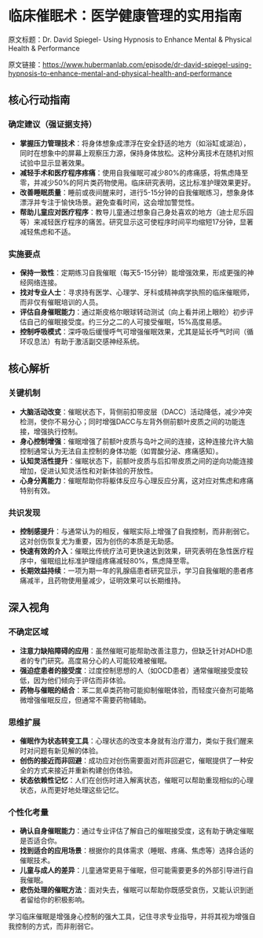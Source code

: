 # 临床催眠术：医学健康管理的实用指南

原文标题：Dr. David Spiegel- Using Hypnosis to Enhance Mental & Physical Health & Performance

原文链接：https://www.hubermanlab.com/episode/dr-david-spiegel-using-hypnosis-to-enhance-mental-and-physical-health-and-performance

<YouTube videoId="PctD-ki8dCc" />

## 核心行动指南

### 确定建议（强证据支持）
- **掌握压力管理技术**：将身体想象成漂浮在安全舒适的地方（如浴缸或湖泊），同时在想象中的屏幕上观察压力源，保持身体放松。这种分离技术在随机对照试验中显示显著效果。
- **减轻手术和医疗程序疼痛**：使用自我催眠可减少80%的疼痛感，将焦虑降至零，并减少50%的阿片类药物使用。临床研究表明，这比标准护理效果更好。
- **改善睡眠质量**：睡前或夜间醒来时，进行5-15分钟的自我催眠练习，想象身体漂浮并专注于愉快场景。避免查看时间，这会增加警觉性。
- **帮助儿童应对医疗程序**：教导儿童通过想象自己身处喜欢的地方（迪士尼乐园等）来减轻医疗程序的痛苦。研究显示这可使程序时间平均缩短17分钟，显著减轻焦虑和不适。

### 实施要点
- **保持一致性**：定期练习自我催眠（每天5-15分钟）能增强效果，形成更强的神经网络连接。
- **找对专业人士**：寻求持有医学、心理学、牙科或精神病学执照的临床催眠师，而非仅有催眠培训的人员。
- **评估自身催眠能力**：通过斯皮格尔眼球转动测试（向上看并闭上眼睑）初步评估自己的催眠接受度。约三分之二的人可接受催眠，15%高度易感。
- **控制呼吸模式**：深呼吸后缓慢呼气可增强催眠效果，尤其是延长呼气时间（循环叹息法）有助于激活副交感神经系统。

## 核心解析

### 关键机制
- **大脑活动改变**：催眠状态下，背侧前扣带皮层（DACC）活动降低，减少冲突检测，使你不易分心；同时增强DACC与左背外侧前额叶皮质之间的功能连接，增强执行控制。
- **身心控制增强**：催眠增强了前额叶皮质与岛叶之间的连接，这种连接允许大脑控制通常认为无法自主控制的身体功能（如胃酸分泌、疼痛感知）。
- **认知灵活性提升**：催眠状态下，前额叶皮质与后扣带皮质之间的逆向功能连接增加，促进认知灵活性和对新体验的开放性。
- **心身分离能力**：催眠帮助你将躯体反应与心理反应分离，这对应对焦虑和疼痛特别有效。

### 共识发现
- **控制感提升**：与通常认为的相反，催眠实际上增强了自我控制，而非削弱它。这对创伤恢复尤为重要，因为创伤的本质是无助感。
- **快速有效的介入**：催眠比传统疗法可更快速达到效果，研究表明在急性医疗程序中，催眠组比标准护理组疼痛减轻80%，焦虑降至零。
- **长期效益持续**：一项为期一年的乳腺癌患者研究显示，学习自我催眠的患者疼痛减半，且药物使用量减少，证明效果可以长期维持。

## 深入视角

### 不确定区域
- **注意力缺陷障碍的应用**：虽然催眠可能帮助改善注意力，但缺乏针对ADHD患者的专门研究。高度易分心的人可能较难被催眠。
- **强迫症患者的接受度**：过度控制思想的人（如OCD患者）通常催眠接受度较低，因为他们倾向于评估而非体验。
- **药物与催眠的结合**：苯二氮卓类药物可能抑制催眠体验，而轻度兴奋剂可能略微增强催眠反应，但通常不需要药物辅助。

### 思维扩展
- **催眠作为状态转变工具**：心理状态的改变本身就有治疗潜力，类似于我们醒来时对问题有新见解的体验。
- **创伤的接近而非回避**：成功应对创伤需要面对而非回避它，催眠提供了一种安全的方式来接近并重新构建创伤体验。
- **状态依赖性记忆**：人们在创伤时进入解离状态，催眠可以帮助重现相似的心理状态，从而更好地处理这些记忆。

### 个性化考量
- **确认自身催眠能力**：通过专业评估了解自己的催眠接受度，这有助于确定催眠是否适合你。
- **找到适合的应用场景**：根据你的具体需求（睡眠、疼痛、焦虑等）选择合适的催眠技术。
- **儿童与成人的差异**：儿童通常更易于催眠，但可能需要更多的外部引导进行自我催眠。
- **悲伤处理的催眠方法**：面对失去，催眠可以帮助你既感受哀伤，又能认识到逝者留给你的积极影响。

学习临床催眠是增强身心控制的强大工具，记住寻求专业指导，并将其视为增强自我控制的方式，而非削弱它。
